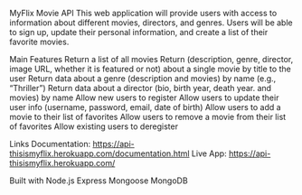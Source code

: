 MyFlix Movie API
This web application will provide users with access to information about different movies, directors, and genres. Users will be able to sign up, update their personal information, and create a list of their favorite movies.

Main Features
Return a list of all movies
Return (description, genre, director, image URL, whether it is featured or not) about a single movie by title to the user
Return data about a genre (description and movies) by name (e.g., “Thriller”)
Return data about a director (bio, birth year, death year. and movies) by name
Allow new users to register
Allow users to update their user info (username, password, email, date of birth)
Allow users to add a movie to their list of favorites
Allow users to remove a movie from their list of favorites
Allow existing users to deregister

Links
Documentation: https://api-thisismyflix.herokuapp.com/documentation.html
Live App: https://api-thisismyflix.herokuapp.com/

Built with
Node.js
Express
Mongoose
MongoDB
